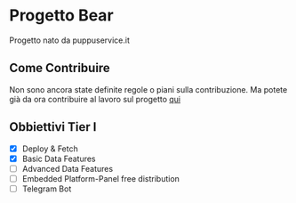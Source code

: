 # Progetto Bear

Progetto nato da puppuservice.it

## Come Contribuire

Non sono ancora state definite regole o piani sulla contribuzione.
Ma potete già da ora contribuire al lavoro sul progetto [qui](https://github.com/Alexanderis1/progettobear/tree/gh-pages)

## Obbiettivi Tier I

- [x] Deploy & Fetch
- [x] Basic Data Features 
- [ ] Advanced Data Features
- [ ] Embedded Platform-Panel free distribution
- [ ] Telegram Bot
